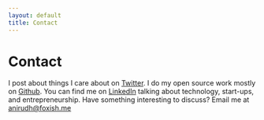 ```yaml
---
layout: default
title: Contact
---
```


# Contact

I post about things I care about on <a href="https://twitter.com/foxish_"
target="_blank">Twitter</a>. I do my open source work mostly on <a href="https://github.com/foxish"
target="_blank">Github</a>. You can find me on
<a href="https://www.linkedin.com/in/anirudhrx" target="_blank">LinkedIn</a> talking
about technology, start-ups, and entrepreneurship. Have something interesting
to discuss? Email me at anirudh@foxish.me
